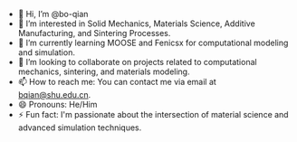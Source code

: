 - 👋 Hi, I’m @bo-qian
- 👀 I’m interested in Solid Mechanics, Materials Science, Additive Manufacturing, and Sintering Processes.
- 🌱 I’m currently learning MOOSE and Fenicsx for computational modeling and simulation.
- 💞️ I’m looking to collaborate on projects related to computational mechanics, sintering, and materials modeling.
- 📫 How to reach me: You can contact me via email at bqian@shu.edu.cn.
- 😄 Pronouns: He/Him
- ⚡ Fun fact: I'm passionate about the intersection of material science and advanced simulation techniques.

<!---
bo-qian/bo-qian is a ✨ special ✨ repository because its `README.md` (this file) appears on your GitHub profile.
You can click the Preview link to take a look at your changes.
--->
